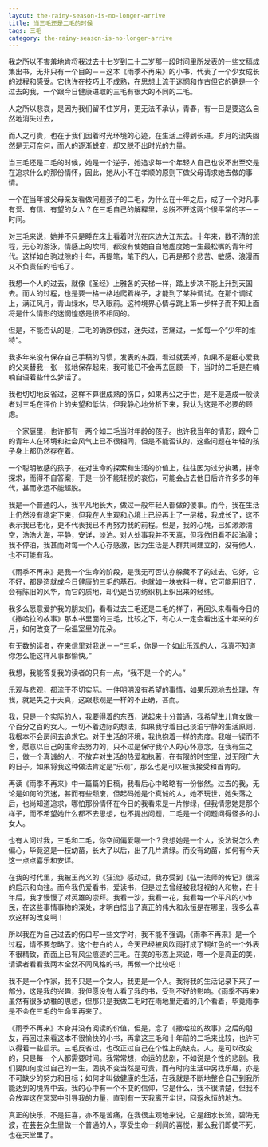 ```yaml
---
layout: the-rainy-season-is-no-longer-arrive
title: 当三毛还是二毛的时候
tags: 三毛
category: the-rainy-season-is-no-longer-arrive
---
```


我之所以不害羞地肯将我过去十七岁到二十二岁那一段时间里所发表的一些文稿成集出书，无非只有一个目的－－这本《雨季不再来》的小书，代表了一个少女成长的过程和感受。它也许在技巧上不成熟，在思想上流于迷惘和作古但它的确是一个过去的我，一个跟今日健康进取的三毛有很大的不同的二毛。

人之所以悲哀，是因为我们留不住岁月，更无法不承认，青春，有一日是要这么自然地消失过去，

而人之可贵，也在于我们因着时光环境的心迹，在生活上得到长进。岁月的流失固然是无可奈何，而人的逐渐蜕变，却又脱不出时光的力量。

当三毛还是二毛的时候，她是一个逆子，她追求每一个年轻人自己也说不出至交是在追求什么的那份情怀，因此，她从小不在孝顺的原则下做父母请求她去做的事情。

一个在当年被父母亲友看做问题孩子的二毛，为什么在十年之后，成了一个对凡事有爱、有信、有望的女人？在三毛自己的解释里，总脱不开这两个很平常的字－－时间。

对三毛来说，她并不只是睡在床上看着时光在床边大江东去。十年来，数不清的旅程，无心的游泳，情感上的坎坷，都没有使她白白地虚度她一生最松嘴的青年时代。这样如白驹过隙的十年，再提笔，笔下的人，已再是那个悲苦、敏感、浪漫而又不负责任的毛毛了。

我想一个人的过去，就像《圣经》上雅各的天梯一样，踏上步决不能上升到天国去。而人的过程，也是要一格一格地爬着梯子，才能到了某种调试。在那个调试上，满江风月，青山绿水，尽入眼前。这种境界心情与跳上第一步样子而不知上面将是什么情形的迷惘惶惑是很不相同的。

但是，不能否认的是，二毛的确跌倒过，迷失过，苦痛过，一如每一个“少年的维特”。

我多年来没有保存自己手稿的习惯，发表的东西，看过就丢掉，如果不是细心爱我的父亲替我一张一张地保存起来，我可能已不会再去回顾一下，当时的二毛是在喃喃自语着些什么梦话了。

我也切切地反省过，这样不算很成熟的伤口，如果再公之于世，是不是造成一般读者对三毛在评价上的失望和低估，但我静心地分析下来，我认为这是不必要的顾虑。

一个家庭里，也许都有一两个如二毛当时年龄的孩子。也许我当年的情形，跟今日的青年人在环境和社会风气上已不很相同，但是不能否认的，这些问题在年轻的孩子身上都仍然存在着。

一个聪明敏感的孩子，在对生命的探索和生活的价值上，往往因为过分执著，拼命探求，而得不自答案，于是一份不能轻视的哀伤，可能会占去他日后许许多多的年代，甚而永远不能超脱。

我是一个普通的人，我平凡地长大，做过一般年轻人都做的傻事。而今，我在生活上仍然没有稳定下来，但我在人生观和心境上已经再上了一层楼，我成长了，这不表示我已老化，更不代表我已不再努力我的前程。但是，我的心境，已如渺渺清空，浩浩大海，平静，安详，淡泊。对人处事我并不天真，但我依旧看不起油滑；我不停泊，我甚而对每一个人心存感激，因为生活是人群共同建立的，没有他人，也不可能有我。

《雨季不再来》是我一个生命的阶段，是我无可否认亦躲藏不了的过去。它好，它不好，都是造就成今日健康的三毛的基石。也就如一块衣料一样，它可能用旧了，会有陈旧的风华，而它的质地，却仍是当初纺织机上织出来的经纬。

我多么愿意爱护我的朋友们，看看过去三毛还是二毛的样子，再回头来看看今日的《撒哈拉的故事》那本书里面的三毛，比较之下，有心人一定会看出这十年来的岁月，如何改变了一朵温室里的花朵。

有无数的读者，在来信里对我说－－“三毛，你是一个如此乐观的人，我真不知道你怎么能这样凡事都愉快。”

我想，我能答复我的读者的只有一点，“我不是一个的人。”

乐观与悲观，都流于不切实际。一件明明没有希望的事情，如果乐观地去处理，在我，就是失之于天真，这跟悲观是一样的不正确，甚而。

我，只是一个实际的人，我要得着的东西，说起来十分普通，我希望生儿育女做一个百分之百的女人。一切不着边际的想法，如果我守着自己淡泊宁静的生活原则，我根本不会房间去追求它。对于生活的环境，我也抱着一样的态度。我唯一锲而不舍，愿意以自己的生命去努力的，只不过是保守我个人的心怀意念，在我有生之日，做一个真诚的人，不放弃对生活的热爱和执著，在有限的时空里，过无限广大的日子。如果将我这种做法肯定是“乐观”，那么也是可以被我接受和首肯的。

再读《雨季不再来》中一篇篇的旧稿，我看后心中略略有一份怅然。过去的我，无论是如何的沉迷，甚而有些颓废，但起码她是个真诚的人，她不玩世，她失落之后，也尚知道追求，哪怕那份情怀在今日的我看来是一片惨绿，但我情愿她是那个样子，而不希望她什么都不去思想，也不提出问题，二毛是一个问题问得怪多的小女人。

也有人问过我，三毛和二毛，你空间偏爱哪一个？我想她是一个人，没法说怎么去偏心，毕竟这是一枝幼苗，长大了以后，出了几片清绿。而没有幼苗，如何有今天这一点点喜乐和安详。

在我的时代里，我被王尚义的《狂流》感动过，我亦受到《弘一法师的传记》很深的启示和向往。而今我仍爱看书，爱读书，但是过去曾经被我轻视的人和物，在十年后，我才慢慢了对英雄的崇拜。我看一沙，我看一花，我看每一个平凡的小市民，在这些事情事物的深处，才明白悟出了真正的伟大和永恒是在哪里，我多么喜欢这样的改变啊！

所以我在为自己过去的伤口写一些文字时，我不能不强调，《雨季不再来》是一个过程，请不要忽略了。这个苍白的人，今天已经被风吹雨打成了铜红色的一个外表不很精致，而面上已有风尘痕迹的三毛。在美的形态上来说，哪一个是真正的美，请读者看看我两本全然不同风格的书，再做一个比较吧！

我不是一个作家，我不只是一个女人，我更是一个人。我将我的生活记录下来了一部分，这是我的兴趣，我但愿没有人看了我的书，受到不好的影响。《雨季不再来》虽然有很多幼稚的思想，但那只是我做二毛时在雨地里走着的几个看着，毕竟雨季是不会在三毛的生命里再来了。

《雨季不再来》本身并没有阅读的价值，但是，念了《撒哈拉的故事》之后的朋友，再回过来看这本不很愉快的小书，再拿这三毛和十年前的二毛来比较，也许可以得着一些启示。三毛反省过，也改正过自己在个性上的缺点。人，是可以改变的，只是每一个人都需要时间。我常常想，命运的悲剧，不如说是个性的悲剧。我们要如何度过自己的一生，固执不变当然是可贵，而有时向生活中另找乐趣，亦是不可缺少的努力和目标；如何才叫做健康的生活，在我就是不断地整合自己到我所能达到的境界中去。我的心中有一个不变的信仰，它是什么，我不很清楚，但我不会放弃这在冥冥中引导我的力量，直到有一天我离开尘世，回返永恒的地方。

真正的快乐，不是狂喜，亦不是苦痛，在我很主观地来说，它是细水长流，碧海无波，在芸芸众生里做一个普通的人，享受生命一刹间的喜悦，那么我们即使不死，也在天堂里了。